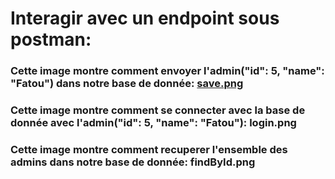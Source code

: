 # Interagir avec un endpoint sous postman:
### Cette image montre comment envoyer l'admin("id": 5, "name": "Fatou") dans notre base de donnée: [save.png](https://github.com/Pheonix64/admin/blob/4a0f26d3ec99c6ca9c8db8b8fb5bb52a43cf23f0/save.png)
### Cette image montre comment se connecter avec la base de donnée avec l'admin("id": 5, "name": "Fatou"): login.png
### Cette image montre comment recuperer l'ensemble des admins dans notre base de donnée: findById.png
